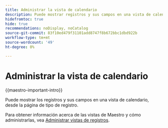 ```yaml
---
title: Administrar la vista de calendario
description: Puede mostrar registros y sus campos en una vista de calendario.
hidefromtoc: true
hide: true
recommendations: noDisplay, noCatalog
source-git-commit: 83f10ed479f31101add8747f8b672bbc1dbd922b
workflow-type: tm+mt
source-wordcount: '49'
ht-degree: 0%

---
```


# Administrar la vista de calendario

<!--
title: Manage the calendar view
description: You can display records in a calendar view.
hidefromtoc: yes
author: Alina
feature: Work Management
role: User
hide: yes
-->

<!--update the metadata with real information when making this available in TOC and in the left nav-->

{{maestro-important-intro}}

Puede mostrar los registros y sus campos en una vista de calendario, desde la página de tipo de registro.

Para obtener información acerca de las vistas de Maestro y cómo administrarlas, vea [Administrar vistas de registros](../views/manage-record-views.md).